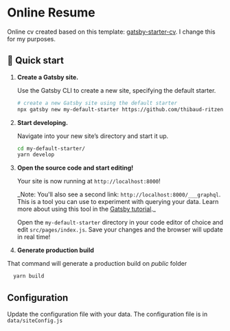 # Online Resume

Online cv created based on this template: [gatsby-starter-cv](https://github.com/ajimenezdev/gatsby-cv).
I change this for my purposes.

## 🚀 Quick start

1.  **Create a Gatsby site.**

    Use the Gatsby CLI to create a new site, specifying the default starter.

    ```sh
    # create a new Gatsby site using the default starter
    npx gatsby new my-default-starter https://github.com/thibaud-ritzenthaler/gatsby-cv
    ```

1.  **Start developing.**

    Navigate into your new site’s directory and start it up.

    ```sh
    cd my-default-starter/
    yarn develop
    ```

1.  **Open the source code and start editing!**

    Your site is now running at `http://localhost:8000`!

    \_Note: You'll also see a second link: `http://localhost:8000/___graphql`. This is a tool you can use to experiment with querying your data. Learn more about using this tool in the [Gatsby tutorial](https://www.gatsbyjs.org/tutorial/part-five/#introducing-graphiql).\_

    Open the `my-default-starter` directory in your code editor of choice and edit `src/pages/index.js`. Save your changes and the browser will update in real time!

1. **Generate production build**

That command will generate a production build on _public_ folder
  ```sh
    yarn build
  ```

## Configuration

Update the configuration file with your data. The configuration file is in ```data/siteConfig.js```
